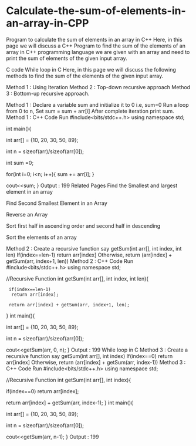 # Calculate-the-sum-of-elements-in-an-array-in-CPP

Program to calculate the sum of elements in an array in C++
Here, in this page we will discuss a C++ Program to find the sum of the elements of an array in C++  programming language we are given with an array and need to print the sum of elements of the given input array.

 

C code
While loop in C
Here, in this page we will discuss the following methods to find the sum of the elements of the given  input array.

Method 1 : Using Iteration
Method 2 : Top-down recursive approach
Method 3 : Bottom-up recursive approach.
 
Method 1 :
Declare a variable sum and initialize it to 0 i.e, sum=0
Run a loop from 0 to n,
Set sum = sum + arr[i]
After complete iteration print sum.
Method 1 : C++ Code
Run
#include<bits/stdc++.h>
using namespace std;

int main(){

   int arr[] = {10, 20, 30, 50, 89};

   int n = sizeof(arr)/sizeof(arr[0]); 

   int sum =0;

   for(int i=0; i<n; i++){
      sum += arr[i];
   }

   cout<<sum;
}
Output :
199
Related Pages
Find the Smallest and largest element in an array

Find Second Smallest Element in an Array

Reverse an Array

Sort first half in ascending order and second half in descending 

Sort the elements of an array

Method 2 :
Create a recursive function say getSum(int arr[], int index, int len)
If(index==len-1) return arr[index]
Otherwise, return (arr[index] + getSum(arr, index+1, len))
Method 2 : C++ Code
Run
#include<bits/stdc++.h>
using namespace std;

//Recursive Function
int getSum(int arr[], int index, int len){

     if(index==len-1)
      return arr[index];

     return arr[index] + getSum(arr, index+1, len);
}
int main(){

   int arr[] = {10, 20, 30, 50, 89};

   int n = sizeof(arr)/sizeof(arr[0]); 

   cout<<getSum(arr, 0, n);
}
Output :
199
While loop in C
Method 3 :
Create a recursive function say getSum(int arr[], int index)
If(index==0) return arr[index]
Otherwise, return (arr[index] + getSum(arr, index-1))
Method 3 : C++ Code
Run
#include<bits/stdc++.h>
using namespace std;

//Recursive Function
int getSum(int arr[], int index){

   if(index==0)
     return arr[index];

   return arr[index] + getSum(arr, index-1);
}
int main(){

   int arr[] = {10, 20, 30, 50, 89};

   int n = sizeof(arr)/sizeof(arr[0]); 

   cout<<getSum(arr, n-1);
}
Output :
199
